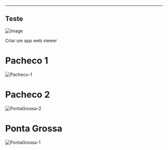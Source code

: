 ________________________________________________

## Teste

![image](https://github.com/FranciscoWallison/geolocation-tracking/assets/19413241/18d739d1-d546-47a9-9596-18c8d3390ddc)

Criar um app web viewer


# Pacheco 1
![Pacheco-1](https://github.com/user-attachments/assets/86783936-1e7a-48cb-a922-963d5fa53d20)

# Pacheco 2
![PontaGrossa-2](https://github.com/user-attachments/assets/2a6041b3-3a42-4238-a496-5cd54c0b2f8b)

# Ponta Grossa
![PontaGrossa-1](https://github.com/user-attachments/assets/bac59b9b-9ca7-4886-930c-8623863959db)



